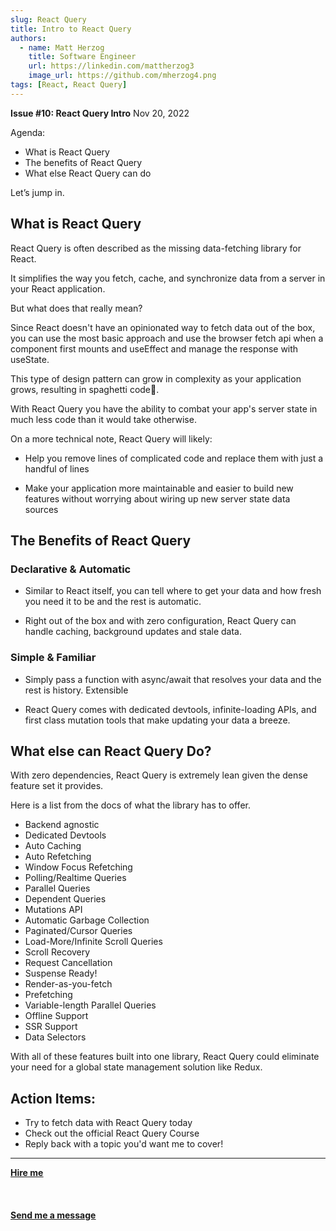 ```yaml
---
slug: React Query
title: Intro to React Query
authors:
  - name: Matt Herzog
    title: Software Engineer
    url: https://linkedin.com/mattherzog3
    image_url: https://github.com/mherzog4.png
tags: [React, React Query]
---
```


**Issue #10: React Query Intro** Nov 20, 2022

Agenda:

- What is React Query
- The benefits of React Query
- What else React Query can do

Let’s jump in.

## What is React Query
React Query is often described as the missing data-fetching library for React.

It simplifies the way you fetch, cache, and synchronize data from a server in your React application.

But what does that really mean?

Since React doesn't have an opinionated way to fetch data out of the box, you can use the most basic approach and use the browser fetch api when a component first mounts and useEffect and manage the response with useState.

This type of design pattern can grow in complexity as your application grows, resulting in spaghetti code🍝.

With React Query you have the ability to combat your app's server state in much less code than it would take otherwise.

On a more technical note, React Query will likely:

- Help you remove lines of complicated code and replace them with just a handful of lines

- Make your application more maintainable and easier to build new features without worrying about wiring up new server state data sources

## The Benefits of React Query

### Declarative & Automatic

- Similar to React itself, you can tell where to get your data and how fresh you need it to be and the rest is automatic.

- Right out of the box and with zero configuration, React Query can handle caching, background updates and stale data.

### Simple & Familiar
- Simply pass a function with async/await that resolves your data and the rest is history.
Extensible

- React Query comes with dedicated devtools, infinite-loading APIs, and first class mutation tools that make updating your data a breeze.

## What else can React Query Do?
With zero dependencies, React Query is extremely lean given the dense feature set it provides.

Here is a list from the docs of what the library has to offer.

- Backend agnostic
- Dedicated Devtools
- Auto Caching
- Auto Refetching
- Window Focus Refetching
- Polling/Realtime Queries
- Parallel Queries
- Dependent Queries
- Mutations API
- Automatic Garbage Collection
- Paginated/Cursor Queries
- Load-More/Infinite Scroll Queries
- Scroll Recovery
- Request Cancellation
- Suspense Ready!
- Render-as-you-fetch
- Prefetching
- Variable-length Parallel Queries
- Offline Support
- SSR Support
- Data Selectors

With all of these features built into one library, React Query could eliminate your need for a global state management solution like Redux.

## Action Items:
- Try to fetch data with React Query today
- Check out the official React Query Course​
- Reply back with a topic you'd want me to cover!

<hr></hr>

<a href="https://calendly.com/mattherzog/business-chat" target="_blank"><b><u>Hire me</u></b></a>
<br></br>
<br></br>
<a href="mailto:matt@mattherzog.me" target="_blank"><b><u>Send me a message</u></b></a>
